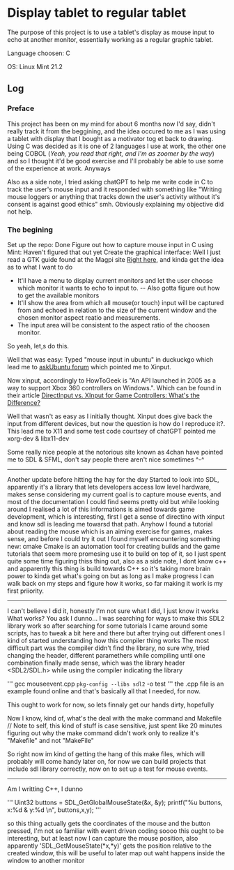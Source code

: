 # Display tablet to regular tablet
The purpose of this project is to use a tablet's display as mouse input to echo at another monitor, essentially working as a regular graphic tablet.

Language choosen: C

OS: Linux Mint 21.2

## Log
### **Preface**
This project has been on my mind for about 6 months now I'd say, didn't really track it from the beggining, and the idea occured to me as I was using a tablet with display that I bought as a motivator tog et back to drawing. Using C was decided as it is one of 2 languages I use at work, the other one being COBOL (_Yeah, you read that right, and I'm as zoomer by the way_) and so I thought it'd be good exercise and I'll probably be able to use some of the experience at work.
Anyways

Also as a side note, I tried asking chatGPT to help me write code in C to track the user's mouse input and it responded with something like "Writing mouse loggers or anything that tracks down the user's activity without it's consent is against good ethics" smh.
Obviously explaining my objective did not help.

### **The begining**
Set up the repo: Done
Figure out how to capture mouse input in C using Mint: Haven't figured that out yet
Create the graphical interface: Well I just read a GTK guide found at the Magpi site [Right here](https://magpi.raspberrypi.com/books/c-gui-programming-2), and kinda get the idea as to what I want to do
- It'll have a menu to display current monitors and let the user choose which monitor it wants to echo to input to.
-- Also gotta figure out how to get the available monitors
- It'll show the area from which all mouse(or touch) input will be captured from and echoed in relation to the size of the current window and the chosen monitor aspect reatio and measurements.
- The input area will be consistent to the aspect ratio of the choosen monitor.

So yeah, let,s do this.

Well that was easy:
Typed "mouse input in ubuntu" in duckuckgo which lead me to [askUbuntu forum](https://askubuntu.com/questions/208106/how-to-get-mouse-buttons-to-work#263515) which pointed me to Xinput.

Now xinput, accordingly to HowToGeek is "An API launched in 2005 as a way to support Xbox 360 controllers on Windows.". Which can be found in their article [DirectInput vs. XInput for Game Controllers: What's the Difference?](https://www.howtogeek.com/792984/directinput-vs.-xinput-for-game-controllers-whats-the-difference/)

Well that wasn't as easy as I initially thought.
Xinput does give back the input from different devices, but now the question is how do I reproduce it?. This lead me to X11 and some test code courtsey of chatGPT pointed me xorg-dev & libx11-dev

Some really nice people at the notorious site known as 4chan have pointed me to SDL & SFML, don't say people there aren't nice sometimes ^-^

***

Another update before hitting the hay for the day
Started to look into SDL, apparently it's a library that lets developers access low level hardware, makes sense considering my current goal is to capture mouse events, and most of the documentation I could find seems pretty old but while looking around I realised a lot of this informations is aimed towards game development, which is interesting, first I get a sense of directino with xinput and know sdl is leading me towarsd that path.
Anyhow I found a tutorial about reading the mouse which is an aiming exercise for games, makes sense, and before I could try it out I found myself encountering something new: cmake
Cmake is an automation tool for creating builds and the game tutorials that seem more promesing use it to build on top of it, so I just spent quite some time figuring thiss thing out, also as a side note, I dont know c++ and apparently this thing is build towards C++ so it's taking more brain power to kinda get what's going on but as long as I make progress I can walk back on my steps and figure how it works, so far making it work is my first priiority.

***

I can't believe I did it, honestly I'm not sure what I did, I just know it works
What works? You ask
I dunno... I was searching for ways to make this SDL2 library work so after searching for some tutorials I came around some scripts, has to tweak a bit here and there but after trying out different ones I kind of started understanding how this compiler thing works
The most difficult part was the compiler didn't find the library, no sure why, tried changing the header, different paramethers while compiling until one combination finally made sense, which was the library header <SDL2/SDL.h> while using the compiler indicating the library

'''
gcc mouseevent.cpp `pkg-config --libs sdl2` -o test
'''
the .cpp file is an example found online and that's basically all that I needed, for now.

This ought to work for now, so lets finnaly get our hands dirty, hopefully

Now I know, kind of, what's the deal with the make command and Makefile
// Note to self, this kind of stuff is case sensitive, just spent like 20 minutes figuring out why the make command didn't work only to realize it's "Makefile" and not "MakeFile"

So right now im kind of getting the hang of this make files, which will probably will come handy later on, for now we can build projects that include sdl library correctly, now on to set up a test for mouse events.

***
Am I writting C++, I dunno

'''
	    Uint32 buttons = SDL_GetGlobalMouseState(&x, &y);
	    printf("%u buttons, x:%d &  y:%d \n", buttons,x,y);
'''

so this thing actually gets the coordinates of the mouse  and the button pressed, I'm not so familiar with event driven coding soooo this ought to be interesting, but at least now I can capture the mouse position, also apparently 'SDL_GetMouseState(*x,*y)' gets the position relative to the created window, this will be useful to later map out waht happens inside the window to another monitor